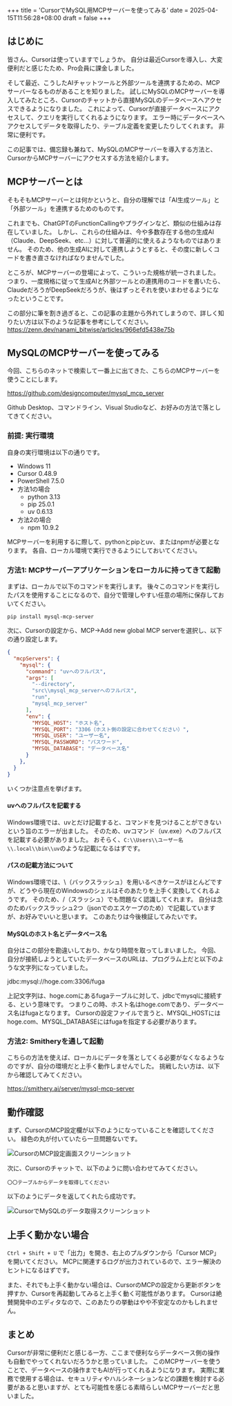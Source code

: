 +++
title = 'CursorでMySQL用MCPサーバーを使ってみる'
date = 2025-04-15T11:56:28+08:00
draft = false
+++

## はじめに

皆さん、Cursorは使っていますでしょうか。
自分は最近Cursorを導入し、大変便利だと感じたため、Pro会員に課金しました。

そして最近、こうしたAIチャットツールと外部ツールを連携するための、MCPサーバーなるものがあることを知りました。
試しにMySQLのMCPサーバーを導入してみたところ、Cursorのチャットから直接MySQLのデータベースへアクセスできるようになりました。
これによって、Cursorが直接データベースにアクセスして、クエリを実行してくれるようになります。
エラー時にデータベースへアクセスしてデータを取得したり、テーブル定義を変更したりしてくれます。
非常に便利です。

この記事では、備忘録も兼ねて、MySQLのMCPサーバーを導入する方法と、CursorからMCPサーバーにアクセスする方法を紹介します。

## MCPサーバーとは

そもそもMCPサーバーとは何かというと、自分の理解では「AI生成ツール」と「外部ツール」を連携するためのものです。

これまでも、ChatGPTのFunctionCallingやプラグインなど、類似の仕組みは存在していました。
しかし、これらの仕組みは、今や多数存在する他の生成AI（Claude、DeepSeek、etc...）に対して普遍的に使えるようなものではありません。
そのため、他の生成AIに対して連携しようとすると、その度に新しくコードを書き直さなければなりませんでした。

ところが、MCPサーバーの登場によって、こういった規格が統一されました。
つまり、一度規格に従って生成AIと外部ツールとの連携用のコードを書いたら、ClaudeだろうがDeepSeekだろうが、後はずっとそれを使いまわせるようになったということです。

この部分に筆を割き過ぎると、この記事の主題から外れてしまうので、詳しく知りたい方は以下のような記事を参考にしてください。
<https://zenn.dev/nanami_bitwise/articles/966efd5438e75b>

## MySQLのMCPサーバーを使ってみる

今回、こちらのネットで検索して一番上に出てきた、こちらのMCPサーバーを使うことにします。

<https://github.com/designcomputer/mysql_mcp_server>

Github Desktop、コマンドライン、Visual Studioなど、お好みの方法で落としてきてください。

### 前提: 実行環境

自身の実行環境は以下の通りです。

- Windows 11
- Cursor 0.48.9
- PowerShell 7.5.0
- 方法1の場合
  - python 3.13
  - pip 25.0.1
  - uv 0.6.13
- 方法2の場合
  - npm 10.9.2

MCPサーバーを利用するに際して、pythonとpipとuv、またはnpmが必要となります。
各自、ローカル環境で実行できるようにしておいてください。

### 方法1: MCPサーバーアプリケーションをローカルに持ってきて起動

まずは、ローカルで以下のコマンドを実行します。
後々このコマンドを実行したパスを使用することになるので、自分で管理しやすい任意の場所に保存しておいてください。

```pws
pip install mysql-mcp-server
```

次に、Cursorの設定から、MCP→Add new global MCP serverを選択し、以下の通り設定します。

```json
{
  "mcpServers": {
    "mysql": {
      "command": "uvへのフルパス",
      "args": [
        "--directory",
        "src\\mysql_mcp_serverへのフルパス",
        "run",
        "mysql_mcp_server"
      ],
      "env": {
        "MYSQL_HOST": "ホスト名",
        "MYSQL_PORT": "3306（ホスト側の設定に合わせてください）",
        "MYSQL_USER": "ユーザー名",
        "MYSQL_PASSWORD": "パスワード",
        "MYSQL_DATABASE": "データベース名"
      }
    },
  }
}
```

いくつか注意点を挙げます。

#### uvへのフルパスを記載する

Windows環境では、uvとだけ記載すると、コマンドを見つけることができないという旨のエラーが出ました。
そのため、uvコマンド（uv.exe）へのフルパスを記載する必要がありました。
おそらく、`C:\\Users\\ユーザー名\\.local\\bin\\uv`のような記載になるはずです。

#### パスの記載方法について

Windows環境では、\（バックスラッシュ）を用いるべきケースがほとんどですが、どうやら現在のWindowsのシェルはそのあたりを上手く変換してくれるようです。
そのため、/（スラッシュ）でも問題なく認識してくれます。
自分は念のためバックスラッシュ2つ（jsonでのエスケープのため）で記載していますが、お好みでいいと思います。
このあたりは今後検証してみたいです。

#### MySQLのホスト名とデータベース名

自分はこの部分を勘違いしており、かなり時間を取ってしまいました。
今回、自分が接続しようとしていたデータベースのURLは、プログラム上だと以下のような文字列になっていました。

jdbc:mysql://hoge.com:3306/fuga

上記文字列は、hoge.comにあるfugaテーブルに対して、jdbcでmysqlに接続する、という意味です。
つまりこの時、ホスト名はhoge.comであり、データベース名はfugaとなります。
Cursorの設定ファイルで言うと、MYSQL_HOSTにはhoge.com、MYSQL_DATABASEにはfugaを指定する必要があります。

### 方法2: Smitheryを通して起動

こちらの方法を使えば、ローカルにデータを落としてくる必要がなくなるようなのですが、自分の環境だと上手く動作しませんでした。
挑戦したい方は、以下から確認してみてください。

<https://smithery.ai/server/mysql-mcp-server>

## 動作確認

まず、CursorのMCP設定欄が以下のようになっていることを確認してください。
緑色の丸が付いていたら一旦問題ないです。

![CursorのMCP設定画面スクリーンショット](/images/mysql-mcp-server-with-cursor/mysql-mcp-setting.png)

次に、Cursorのチャットで、以下のように問い合わせてみてください。

`〇〇テーブルからデータを取得してください`

以下のようにデータを返してくれたら成功です。

![CursorでMySQLのデータ取得スクリーンショット](/images/mysql-mcp-server-with-cursor/mysql-mcp-screen-shot.png)

## 上手く動かない場合

`Ctrl + Shift + U` で「出力」を開き、右上のプルダウンから「Cursor MCP」を開いてください。
MCPに関連するログが出力されているので、エラー解決のヒントになるはずです。

また、それでも上手く動かない場合は、CursorのMCPの設定から更新ボタンを押すか、Cursorを再起動してみると上手く動く可能性があります。
Cursorは絶賛開発中のエディタなので、このあたりの挙動はやや不安定なのかもしれません。

## まとめ

Cursorが非常に便利だと感じる一方、ここまで便利ならデータベース側の操作も自動でやってくれないだろうかと思っていました。
このMCPサーバーを使うことで、データベースの操作までもAIが行ってくれるようになります。
実際に業務で使用する場合は、セキュリティやハルシネーションなどの課題を検討する必要があると思いますが、とても可能性を感じる素晴らしいMCPサーバーだと思いました。

